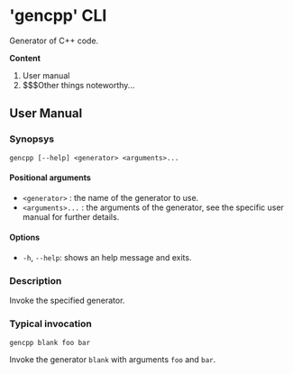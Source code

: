 # 'gencpp' CLI

Generator of C++ code.

**Content**

1. User manual
2. $$$Other things noteworthy...

## User Manual

### Synopsys

`gencpp [--help] <generator> <arguments>...`

#### Positional arguments

* `<generator>` : the name of the generator to use.
* `<arguments>...` : the arguments of the generator, see the specific user manual for further details.

#### Options

*  `-h`, `--help`: shows an help message and exits.

### Description

Invoke the specified generator.

### Typical invocation

```
gencpp blank foo bar
```

Invoke the generator `blank` with arguments `foo` and `bar`.